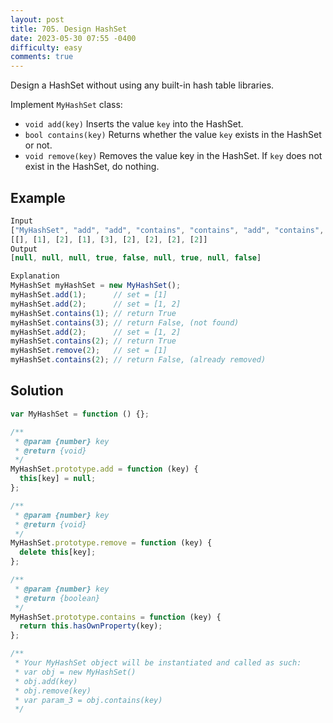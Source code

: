 ```yaml
---
layout: post
title: 705. Design HashSet
date: 2023-05-30 07:55 -0400
difficulty: easy
comments: true
---
```


Design a HashSet without using any built-in hash table libraries.

Implement `MyHashSet` class:

- `void add(key)` Inserts the value `key` into the HashSet.
- `bool contains(key)` Returns whether the value `key` exists in the HashSet or not.
- `void remove(key)` Removes the value key in the HashSet. If `key` does not exist in the HashSet, do nothing.

## Example

```javascript
Input
["MyHashSet", "add", "add", "contains", "contains", "add", "contains", "remove", "contains"]
[[], [1], [2], [1], [3], [2], [2], [2], [2]]
Output
[null, null, null, true, false, null, true, null, false]

Explanation
MyHashSet myHashSet = new MyHashSet();
myHashSet.add(1);      // set = [1]
myHashSet.add(2);      // set = [1, 2]
myHashSet.contains(1); // return True
myHashSet.contains(3); // return False, (not found)
myHashSet.add(2);      // set = [1, 2]
myHashSet.contains(2); // return True
myHashSet.remove(2);   // set = [1]
myHashSet.contains(2); // return False, (already removed)
```

## Solution

```javascript
var MyHashSet = function () {};

/**
 * @param {number} key
 * @return {void}
 */
MyHashSet.prototype.add = function (key) {
  this[key] = null;
};

/**
 * @param {number} key
 * @return {void}
 */
MyHashSet.prototype.remove = function (key) {
  delete this[key];
};

/**
 * @param {number} key
 * @return {boolean}
 */
MyHashSet.prototype.contains = function (key) {
  return this.hasOwnProperty(key);
};

/**
 * Your MyHashSet object will be instantiated and called as such:
 * var obj = new MyHashSet()
 * obj.add(key)
 * obj.remove(key)
 * var param_3 = obj.contains(key)
 */
```
